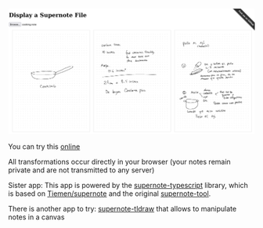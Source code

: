 ![img.png](img.png)

You can try this [online](https://cristianvasquez.github.io/supernote-web-viewer/
)

All transformations occur directly in your browser (your notes remain private and are not transmitted to any server)

Sister app:
This app is powered by the [supernote-typescript](https://github.com/philips/supernote-typescript/tree/main) library,
which is
based on [Tiemen/supernote](https://gitlab.com/Tiemen/supernote) and the
original [supernote-tool](https://github.com/jya-dev/supernote-tool).

There is another app to try:  [supernote-tldraw](https://github.com/cristianvasquez/supernote-tldraw)
that allows to manipulate notes in a canvas
